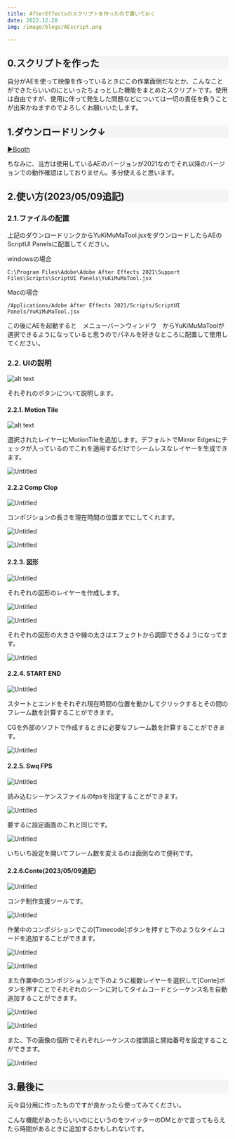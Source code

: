 ```yaml
---
title: AfterEffectsのスクリプトを作ったので置いておく
date: 2022.12.28
img: /image/blogs/AEscript.png

--- 
```


<h2 id="tt0"> 0.スクリプトを作った </h2>

自分がAEを使って映像を作っているときにこの作業面倒だなとか、こんなことができたらいいのにといったちょっとした機能をまとめたスクリプトです。使用は自由ですが、使用に伴って発生した問題などについては一切の責任を負うことが出来かねますのでよろしくお願いいたします。


<h2 id="tt1"> 1.ダウンロードリンク↓ </h2>

[▶Booth](https://yukimuma.booth.pm/items/4762380)

ちなみに、当方は使用しているAEのバージョンが2021なのでそれ以降のバージョンでの動作確認はしておりません。多分使えると思います。

<h2 id="tt2"> 2.使い方(2023/05/09追記) </h2>

<h3 id="ttt21"> 2.1.ファイルの配置 </h3>

上記のダウンロードリンクからYuKiMuMaTool.jsxをダウンロードしたらAEのScriptUI Panelsに配置してください。

windowsの場合

```
C:\Program Files\Adobe\Adobe After Effects 2021\Support Files\Scripts\ScriptUI Panels\YuKiMuMaTool.jsx
```

Macの場合

```
/Applications/Adobe After Effects 2021/Scripts/ScriptUI Panels/YuKiMuMaTool.jsx
```

この後にAEを起動すると　メニューバー＞ウィンドウ　からYuKiMuMaToolが選択できるようになっていると思うのでパネルを好きなところに配置して使用してください。

<h3 id="ttt22"> 2.2. UIの説明 </h3>

![alt text](https://lh3.google.com/u/0/d/1F1iHQBp2uQAGnV2a1fiI8Q4CB1xbqYCz)

それぞれのボタンについて説明します。

#### 2.2.1. Motion Tile


![alt text](https://lh3.google.com/u/0/d/1wy5uRYHDt5JLqQCWc9zxPEHAGRZ_Tfbw)

選択されたレイヤーにMotionTileを追加します。デフォルトでMirror Edgesにチェックが入っているのでこれを適用するだけでシームレスなレイヤーを生成できます。

![Untitled](https://lh3.google.com/u/0/d/1sqsel4OJ7SZ_PjcKKgf1vPnqWlH-POg3)

#### 2.2.2 Comp Clop

![Untitled](https://lh3.google.com/u/0/d/1H1-sACBhmT2HxGzqsDPDPHyhxp4aH0YQ)

コンポジションの長さを現在時間の位置までにしてくれます。

![Untitled](https://lh3.google.com/u/0/d/1UJecLuh8M1l-5SnlJXPHDjxTV_g2Zy2U)

![Untitled](https://lh3.google.com/u/0/d/1kSLmhLaIu4bsMBOZ-va2xaMuA9RiGLAm)

#### 2.2.3. 図形

![Untitled](https://lh3.google.com/u/0/d/1OQ-BNoroLVvZTg45o2oiyBZ0QvhAdzmR)

それぞれの図形のレイヤーを作成します。

![Untitled](https://lh3.google.com/u/0/d/18p-2LkFa2wizlDx7vK2y1l_4i6j94Kj1)

![Untitled](https://lh3.google.com/u/0/d/1Tu99gp-EQp1XZHz4xzXz6DA7IGHxcrNN)

それぞれの図形の大きさや線の太さはエフェクトから調節できるようになってます。

![Untitled](https://lh3.google.com/u/0/d/1-K4jujczr9oMQbVmmwiM2vbeg-37zlX6)

#### 2.2.4. START END

![Untitled](https://lh3.google.com/u/0/d/1YP--n32kYj4njr6AJW1KHhUHSQ-sQkIN)

スタートとエンドをそれぞれ現在時間の位置を動かしてクリックするとその間のフレーム数を計算することができます。

CGを外部のソフトで作成するときに必要なフレーム数を計算することができます。

![Untitled](https://lh3.google.com/u/0/d/1aZIowM42CLLQIyfIqby9LeLVc2353r1e)

#### 2.2.5. Swq FPS

![Untitled](https://lh3.google.com/u/0/d/1cGJuhrBc267DQ1T8NuW-9QCZD5tdSlye)

読み込むシーケンスファイルのfpsを指定することができます。

![Untitled](https://lh3.google.com/u/0/d/1EBzmMdlO6QCYXU7gCV2tlMOAm4gZ67MS)

要するに設定画面のこれと同じです。

![Untitled](https://lh3.google.com/u/0/d/1mYEDfB07TfX39tIdRJK1Jy8cvcpbUM5x)

いちいち設定を開いてフレーム数を変えるのは面倒なので便利です。

#### 2.2.6.Conte(2023/05/09追記)

![Untitled](https://lh3.google.com/u/0/d/19Y5iJ_MmgViOZO8zeMh8IP83O-pJ7w0h)

コンテ制作支援ツールです。

![Untitled](https://lh3.google.com/u/0/d/1j2zNdYDTsB_gpXQWChUg_ftr6YTuxt_d)

作業中のコンポジションでこの[Timecode]ボタンを押すと下のようなタイムコードを追加することができます。

![Untitled](https://lh3.google.com/u/0/d/1I1xVQIddbFI4hEV8euus20u_M0cLjOrW)

![Untitled](https://lh3.google.com/u/0/d/1bWSk1ax3ai9LKyTowJQBp2JFkYyyrkxs)

また作業中のコンポジション上で下のように複数レイヤーを選択して[Conte]ボタンを押すことでそれぞれのシーンに対してタイムコードとシーケンス名を自動追加することができます。

![Untitled](https://lh3.google.com/u/0/d/1bEzZDd_gqpQ9S5PYq4361v9_lZXRri7q)

![Untitled](https://lh3.google.com/u/0/d/1amFRsFYHAZpDFFyXjVH3oAzxEas8OM3k)

また、下の画像の個所でそれぞれシーケンスの接頭語と開始番号を設定することができます。

![Untitled](https://lh3.google.com/u/0/d/1RgtwoOFlxJGks1_lvpWqUr4LCCXC0FU_)


<h2 id="tt3"> 3.最後に </h2>

元々自分用に作ったものですが良かったら使ってみてください。

こんな機能があったらいいのにというのをツイッターのDMとかで言ってもらえたら時間があるときに追加するかもしれないです。
<style>
    h2{
        background:#f5f5f5;
    }
</style>
